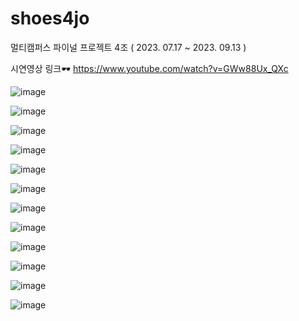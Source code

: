 # shoes4jo
멀티캠퍼스 파이널 프로젝트 4조 ( 2023. 07.17 ~ 2023. 09.13 )

시연영상 링크🕶 https://www.youtube.com/watch?v=GWw88Ux_QXc

![image](https://github.com/0123aqq/shoes4jo/assets/130541650/c9ec37a6-a3c4-4ec8-b963-462df3e61aba)

![image](https://github.com/0123aqq/shoes4jo/assets/130541650/4d8ea796-478d-427f-978c-5d2ff51508c6)

![image](https://github.com/0123aqq/shoes4jo/assets/130541650/9c2e3c1e-8c8b-42bd-9c86-ee8fbeecde44)

![image](https://github.com/0123aqq/shoes4jo/assets/130541650/347c6a12-0cc1-4013-a3fe-f02ab005d24c)

![image](https://github.com/0123aqq/shoes4jo/assets/130541650/f744593d-dc8c-472b-8dda-61b6c905b2b2)

![image](https://github.com/0123aqq/shoes4jo/assets/130541650/b4b26d71-af7b-417d-baa3-567c082d5fb0)

![image](https://github.com/0123aqq/shoes4jo/assets/130541650/8844e9f5-f267-4c96-9a00-977b4e583922)

![image](https://github.com/0123aqq/shoes4jo/assets/130541650/f5068ee8-0b64-47f6-af5e-bc04e52e180f)

![image](https://github.com/0123aqq/shoes4jo/assets/130541650/76062d4c-8cfc-4a3c-9f46-71231df1cb75)

![image](https://github.com/0123aqq/shoes4jo/assets/130541650/6ad20cf5-036e-4527-850f-eff5fea5f2b8)

![image](https://github.com/0123aqq/shoes4jo/assets/130541650/103caa5c-0f49-44dc-a066-c3fa0fe8bfbd)

![image](https://github.com/0123aqq/shoes4jo/assets/130541650/2994f467-8719-4e24-afa9-35053c6f2b31)















